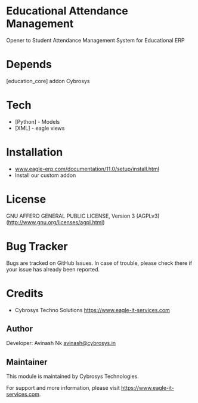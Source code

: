Educational Attendance Management
=================================

Opener to Student Attendance Management System for Educational ERP

Depends
=======
[education_core] addon Cybrosys

Tech
====
* [Python] - Models
* [XML] - eagle views

Installation
============
- www.eagle-erp.com/documentation/11.0/setup/install.html
- Install our custom addon

License
=======
GNU AFFERO GENERAL PUBLIC LICENSE, Version 3 (AGPLv3)
(http://www.gnu.org/licenses/agpl.html)

Bug Tracker
===========
Bugs are tracked on GitHub Issues. In case of trouble, please check there if your issue has already been reported.

Credits
=======
* Cybrosys Techno Solutions <https://www.eagle-it-services.com>

Author
------

Developer: Avinash Nk <avinash@cybrosys.in>

Maintainer
----------

This module is maintained by Cybrosys Technologies.

For support and more information, please visit https://www.eagle-it-services.com.
